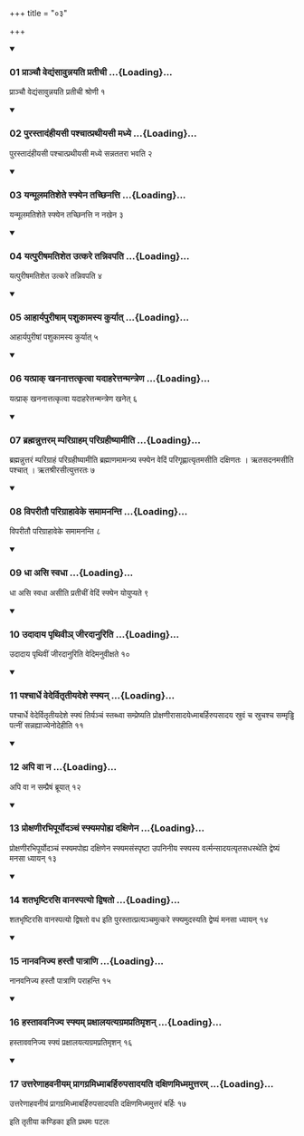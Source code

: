+++
title = "०३"

+++

<div class="js_include" includetitle="true" newlevelforh1="3" unfilled="" url="/vedAH_yajuH/taittirIyam/sUtram/ApastambaH/shrautam/vishvAsa-prastutiH/02/03/01_prAnchau_vedyaMsAvunnayati_pratIchI.md">
<details open><summary><h3>01 प्राञ्चौ वेद्यंसावुन्नयति प्रतीची ...{Loading}...</h3></summary>

प्राञ्चौ वेद्यंसावुन्नयति प्रतीची श्रोणी १
</details>
</div>


<div class="js_include" includetitle="true" newlevelforh1="3" unfilled="" url="/vedAH_yajuH/taittirIyam/sUtram/ApastambaH/shrautam/vishvAsa-prastutiH/02/03/02_purastAdaMhIyasI_pashchAtprathIyasI_madhye.md">
<details open><summary><h3>02 पुरस्तादंहीयसी पश्चात्प्रथीयसी मध्ये ...{Loading}...</h3></summary>

पुरस्तादंहीयसी पश्चात्प्रथीयसी मध्ये सन्नततरा भवति २
</details>
</div>


<div class="js_include" includetitle="true" newlevelforh1="3" unfilled="" url="/vedAH_yajuH/taittirIyam/sUtram/ApastambaH/shrautam/vishvAsa-prastutiH/02/03/03_yanmUlamatishete_sphyena_tachChinatti.md">
<details open><summary><h3>03 यन्मूलमतिशेते स्फ्येन तच्छिनत्ति ...{Loading}...</h3></summary>

यन्मूलमतिशेते स्फ्येन तच्छिनत्ति न नखेन ३
</details>
</div>


<div class="js_include" includetitle="true" newlevelforh1="3" unfilled="" url="/vedAH_yajuH/taittirIyam/sUtram/ApastambaH/shrautam/vishvAsa-prastutiH/02/03/04_yatpurIShamatisheta_utkare_tannivapati.md">
<details open><summary><h3>04 यत्पुरीषमतिशेत उत्करे तन्निवपति ...{Loading}...</h3></summary>

यत्पुरीषमतिशेत उत्करे तन्निवपति ४
</details>
</div>


<div class="js_include" includetitle="true" newlevelforh1="3" unfilled="" url="/vedAH_yajuH/taittirIyam/sUtram/ApastambaH/shrautam/vishvAsa-prastutiH/02/03/05_AhAryapurIShAm_pashukAmasya_kuryAt.md">
<details open><summary><h3>05 आहार्यपुरीषाम् पशुकामस्य कुर्यात् ...{Loading}...</h3></summary>

आहार्यपुरीषां पशुकामस्य कुर्यात् ५
</details>
</div>


<div class="js_include" includetitle="true" newlevelforh1="3" unfilled="" url="/vedAH_yajuH/taittirIyam/sUtram/ApastambaH/shrautam/vishvAsa-prastutiH/02/03/06_yatprAk_khananAttatkRtvA_yadAharettanmantreNa.md">
<details open><summary><h3>06 यत्प्राक् खननात्तत्कृत्वा यदाहरेत्तन्मन्त्रेण ...{Loading}...</h3></summary>

यत्प्राक् खननात्तत्कृत्वा यदाहरेत्तन्मन्त्रेण खनेत् ६
</details>
</div>


<div class="js_include" includetitle="true" newlevelforh1="3" unfilled="" url="/vedAH_yajuH/taittirIyam/sUtram/ApastambaH/shrautam/vishvAsa-prastutiH/02/03/07_brahmannuttaram_mparigrAham_parigrahIShyAmIti.md">
<details open><summary><h3>07 ब्रह्मन्नुत्तरम् म्परिग्राहम् परिग्रहीष्यामीति ...{Loading}...</h3></summary>

ब्रह्मन्नुत्तरं म्परिग्राहं परिग्रहीष्यामीति ब्रह्माणमामन्त्र्य स्फ्येन वेदिं परिगृह्णात्यृतमसीति दक्षिणतः । ऋतसदनमसीति पश्चात् । ऋतश्रीरसीत्युत्तरतः ७
</details>
</div>


<div class="js_include" includetitle="true" newlevelforh1="3" unfilled="" url="/vedAH_yajuH/taittirIyam/sUtram/ApastambaH/shrautam/vishvAsa-prastutiH/02/03/08_viparItau_parigrAhAveke_samAmananti.md">
<details open><summary><h3>08 विपरीतौ परिग्राहावेके समामनन्ति ...{Loading}...</h3></summary>

विपरीतौ परिग्राहावेके समामनन्ति ८
</details>
</div>


<div class="js_include" includetitle="true" newlevelforh1="3" unfilled="" url="/vedAH_yajuH/taittirIyam/sUtram/ApastambaH/shrautam/vishvAsa-prastutiH/02/03/09_dhA_asi_svadhA.md">
<details open><summary><h3>09 धा असि स्वधा ...{Loading}...</h3></summary>

धा असि स्वधा असीति प्रतीचीं वेदिं स्फ्येन योयुप्यते ९
</details>
</div>


<div class="js_include" includetitle="true" newlevelforh1="3" unfilled="" url="/vedAH_yajuH/taittirIyam/sUtram/ApastambaH/shrautam/vishvAsa-prastutiH/02/03/10_udAdAya_pRthivI~n_jIradAnuriti.md">
<details open><summary><h3>10 उदादाय पृथिवीञ् जीरदानुरिति ...{Loading}...</h3></summary>

उदादाय पृथिवीं जीरदानुरिति वेदिमनुवीक्षते १०
</details>
</div>


<div class="js_include" includetitle="true" newlevelforh1="3" unfilled="" url="/vedAH_yajuH/taittirIyam/sUtram/ApastambaH/shrautam/vishvAsa-prastutiH/02/03/11_pashchArdhe_vedervitRtIyadeshe_sphyan.md">
<details open><summary><h3>11 पश्चार्धे वेदेर्वितृतीयदेशे स्फ्यन् ...{Loading}...</h3></summary>

पश्चार्धे वेदेर्वितृतीयदेशे स्फ्यं तिर्यञ्चं स्तब्ध्वा सम्प्रेष्यति प्रोक्षणीरासादयेध्माबर्हिरुपसादय स्रुवं च स्रुचश्च सम्मृड्ढि पत्नीं सन्नह्याज्येनोदेहीति ११
</details>
</div>


<div class="js_include" includetitle="true" newlevelforh1="3" unfilled="" url="/vedAH_yajuH/taittirIyam/sUtram/ApastambaH/shrautam/vishvAsa-prastutiH/02/03/12_api_vA_na.md">
<details open><summary><h3>12 अपि वा न ...{Loading}...</h3></summary>

अपि वा न सम्प्रैषं ब्रूयात् १२
</details>
</div>


<div class="js_include" includetitle="true" newlevelforh1="3" unfilled="" url="/vedAH_yajuH/taittirIyam/sUtram/ApastambaH/shrautam/vishvAsa-prastutiH/02/03/13_proxaNIrabhipUryodanchaM_sphyamapohya_daxiNena.md">
<details open><summary><h3>13 प्रोक्षणीरभिपूर्योदञ्चं स्फ्यमपोह्य दक्षिणेन ...{Loading}...</h3></summary>

प्रोक्षणीरभिपूर्योदञ्चं स्फ्यमपोह्य दक्षिणेन स्फ्यमसंस्पृष्टा उपनिनीय स्फ्यस्य वर्त्मन्सादयत्यृतसधस्थेति द्वेष्यं मनसा ध्यायन् १३
</details>
</div>


<div class="js_include" includetitle="true" newlevelforh1="3" unfilled="" url="/vedAH_yajuH/taittirIyam/sUtram/ApastambaH/shrautam/vishvAsa-prastutiH/02/03/14_shatabhRShTirasi_vAnaspatyo_dviShato.md">
<details open><summary><h3>14 शतभृष्टिरसि वानस्पत्यो द्विषतो ...{Loading}...</h3></summary>

शतभृष्टिरसि वानस्पत्यो द्विषतो वध इति पुरस्तात्प्रत्यञ्चमुत्करे स्फ्यमुदस्यति द्वेष्यं मनसा ध्यायन् १४
</details>
</div>


<div class="js_include" includetitle="true" newlevelforh1="3" unfilled="" url="/vedAH_yajuH/taittirIyam/sUtram/ApastambaH/shrautam/vishvAsa-prastutiH/02/03/15_nAnavanijya_hastau_pAtrANi.md">
<details open><summary><h3>15 नानवनिज्य हस्तौ पात्राणि ...{Loading}...</h3></summary>

नानवनिज्य हस्तौ पात्राणि पराहन्ति १५
</details>
</div>


<div class="js_include" includetitle="true" newlevelforh1="3" unfilled="" url="/vedAH_yajuH/taittirIyam/sUtram/ApastambaH/shrautam/vishvAsa-prastutiH/02/03/16_hastAvavanijya_sphyam_praxAlayatyagramapratimRshan.md">
<details open><summary><h3>16 हस्ताववनिज्य स्फ्यम् प्रक्षालयत्यग्रमप्रतिमृशन् ...{Loading}...</h3></summary>

हस्ताववनिज्य स्फ्यं प्रक्षालयत्यग्रमप्रतिमृशन् १६
</details>
</div>


<div class="js_include" includetitle="true" newlevelforh1="3" unfilled="" url="/vedAH_yajuH/taittirIyam/sUtram/ApastambaH/shrautam/vishvAsa-prastutiH/02/03/17_uttareNAhavanIyam_prAgagramidhmAbarhirupasAdayati_daxiNamidhmamuttaram.md">
<details open><summary><h3>17 उत्तरेणाहवनीयम् प्रागग्रमिध्माबर्हिरुपसादयति दक्षिणमिध्ममुत्तरम् ...{Loading}...</h3></summary>

उत्तरेणाहवनीयं प्रागग्रमिध्माबर्हिरुपसादयति दक्षिणमिध्ममुत्तरं बर्हिः १७
</details>
</div>



  
इति तृतीया कण्डिका 
इति प्रथमः पटलः
